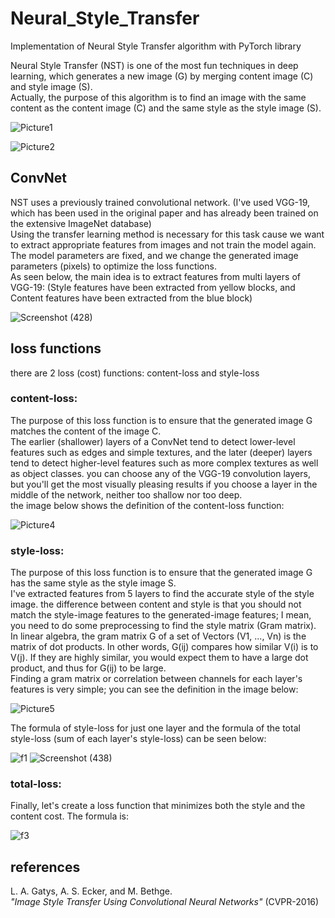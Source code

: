 # Neural_Style_Transfer
Implementation of Neural Style Transfer algorithm with PyTorch library

Neural Style Transfer (NST) is one of the most fun techniques in deep learning, which generates a new image (G) by merging content image (C) and style image (S). <br />
Actually, the purpose of this algorithm is to find an image with the same content as the content image (C) and the same style as the style image (S). <br />

![Picture1](https://user-images.githubusercontent.com/85555218/132051238-e2acee10-4cd1-447b-a47a-418af5bfcc42.png)

![Picture2](https://user-images.githubusercontent.com/85555218/132051148-bc2cff37-bd2d-4c16-abed-18d3761c2eae.png)

## ConvNet
NST uses a previously trained convolutional network. (I've used VGG-19, which has been used in the original paper and has already been trained on the extensive ImageNet database) <br /> 
Using the transfer learning method is necessary for this task cause we want to extract appropriate features from images and not train the model again. The model parameters are fixed, and we change the generated image parameters (pixels) to optimize the loss functions. <br />  As seen below, the main idea is to extract features from multi layers of VGG-19: (Style features have been extracted from yellow blocks, and Content features have been extracted from the blue block)

![Screenshot (428)](https://user-images.githubusercontent.com/85555218/132066385-d1dab3c3-dfb3-479e-b6fb-8407dab5783f.png)

## loss functions
there are 2 loss (cost) functions: content-loss and style-loss

### content-loss: 
The purpose of this loss function is to ensure that the generated image G matches the content of the image C. <br />
The earlier (shallower) layers of a ConvNet tend to detect lower-level features such as edges and simple textures, and the later (deeper) layers tend to detect higher-level features such as more complex textures as well as object classes. you can choose any of the VGG-19 convolution layers, but you'll get the most visually pleasing results if you choose a layer in the middle of the network, neither too shallow nor too deep. <br />
the image below shows the definition of the content-loss function:

![Picture4](https://user-images.githubusercontent.com/85555218/132084126-42c7ecaa-cace-4386-857d-002f40c836d3.png)

### style-loss: 
The purpose of this loss function is to ensure that the generated image G has the same style as the style image S. <br />
I've extracted features from 5 layers to find the accurate style of the style image. the difference between content and style is that you should not match the style-image features to the generated-image features; I mean, you need to do some preprocessing to find the style matrix (Gram matrix). <br />
In linear algebra, the gram matrix G of a set of Vectors  (V1, ..., Vn)  is the matrix of dot products. In other words, G(ij) compares how similar V(i) is to V(j). If they are highly similar, you would expect them to have a large dot product, and thus for G(ij) to be large. <br />
Finding a gram matrix or correlation between channels for each layer's features is very simple; you can see the definition in the image below:

![Picture5](https://user-images.githubusercontent.com/85555218/132092473-ca71fd48-df8a-41da-ba46-e9e9c5f8ecc5.png)

The formula of style-loss for just one layer and the formula of the total style-loss (sum of each layer's style-loss) can be seen below:

![f1](https://user-images.githubusercontent.com/85555218/132092654-2315607b-dd60-480d-8a22-36387fd2a97f.png)
![Screenshot (438)](https://user-images.githubusercontent.com/85555218/132092657-cdeed26f-a685-4386-bafb-cee2b4b5e92e.png)

### total-loss: 
Finally, let's create a loss function that minimizes both the style and the content cost. The formula is:

![f3](https://user-images.githubusercontent.com/85555218/132093300-7e6a9d22-4e4e-43f1-9d57-f62dec63e73f.png)

## references
L. A. Gatys, A. S. Ecker, and M. Bethge. <br />
*"Image Style Transfer Using Convolutional Neural Networks"* (CVPR-2016)
